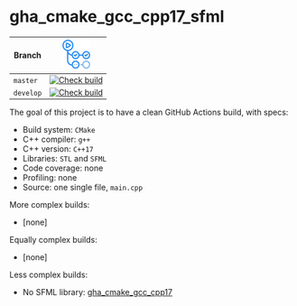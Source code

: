 # gha_cmake_gcc_cpp17_sfml

Branch   |[![GitHub Actions logo](pics/GitHubActions.png)](https://github.com/richelbilderbeek/gha_cmake_gcc_cpp17_sfml/actions)
---------|-------------------------------------------------------------------------------------------------------------------------------------------------------------------------------------------------------------------------------------------
`master` |[![Check build](https://github.com/richelbilderbeek/gha_cmake_gcc_cpp17_sfml/actions/workflows/check_build.yml/badge.svg?branch=master)](https://github.com/richelbilderbeek/gha_cmake_gcc_cpp17_sfml/actions/workflows/check_build.yml)
`develop`|[![Check build](https://github.com/richelbilderbeek/gha_cmake_gcc_cpp17_sfml/actions/workflows/check_build.yml/badge.svg?branch=develop)](https://github.com/richelbilderbeek/gha_cmake_gcc_cpp17_sfml/actions/workflows/check_build.yml)

The goal of this project is to have a clean GitHub Actions build, with specs:

 * Build system: `CMake`
 * C++ compiler: `g++`
 * C++ version: `C++17`
 * Libraries: `STL` and `SFML`
 * Code coverage: none
 * Profiling: none
 * Source: one single file, `main.cpp`

More complex builds:

 * [none]

Equally complex builds:

 * [none]

Less complex builds:

 * No SFML library: [gha_cmake_gcc_cpp17](https://github.com/richelbilderbeek/gha_cmake_gcc_cpp17)
 